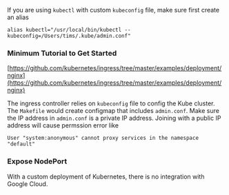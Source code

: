 If you are using `kubectl` with custom `kubeconfig` file, make sure first create an alias

```
alias kubectl="/usr/local/bin/kubectl --kubeconfig=/Users/tims/.kube/admin.conf"
```

### Minimum Tutorial to Get Started

[https://github.com/kubernetes/ingress/tree/master/examples/deployment/nginx](https://github.com/kubernetes/ingress/tree/master/examples/deployment/nginx)

The ingress controller relies on `kubeconfig` file to config the Kube cluster. The `Makefile` would create configmap that includes `admin.conf`. Make sure the IP address in `admin.conf` is a private IP address. Joining with a public IP address will cause permssion error like 

```
User "system:anonymous" cannot proxy services in the namespace "default"
```

### Expose NodePort

With a custom deployment of Kubernetes, there is no integration with Google Cloud. 
